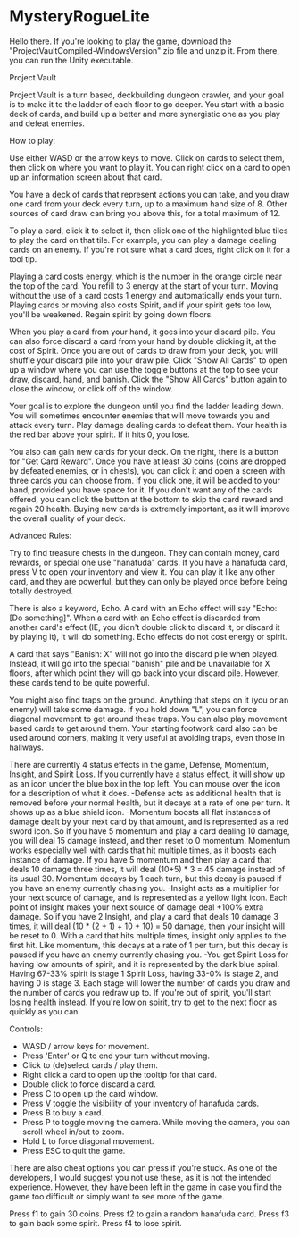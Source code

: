 # MysteryRogueLite

Hello there. If you're looking to play the game, download the "ProjectVaultCompiled-WindowsVersion" zip file and unzip it. From there, you can run the Unity executable.

Project Vault

Project Vault is a turn based, deckbuilding dungeon crawler, and your goal is to make it to the ladder of each floor to go deeper. You start with a basic deck of cards, and build up a better and more synergistic one as you play and defeat enemies.

How to play:

Use either WASD or the arrow keys to move. Click on cards to select them, then click on where you want to play it. You can right click on a card to open up an information screen about that card.

You have a deck of cards that represent actions you can take, and you draw one card from your deck every turn, up to a maximum hand size of 8. Other sources of card draw can bring you above this, for a total maximum of 12.

To play a card, click it to select it, then click one of the highlighted blue tiles to play the card on that tile. For example, you can play a damage dealing cards on an enemy. If you're not sure what a card does, right click on it for a tool tip.

Playing a card costs energy, which is the number in the orange circle near the top of the card. You refill to 3 energy at the start of your turn. Moving without the use of a card costs 1 energy and automatically ends your turn. Playing cards or moving also costs Spirit, and if your spirit gets too low, you'll be weakened. Regain spirit by going down floors.

When you play a card from your hand, it goes into your discard pile. You can also force discard a card from your hand by double clicking it, at the cost of Spirit. Once you are out of cards to draw from your deck, you will shuffle your discard pile into your draw pile. Click "Show All Cards" to open up a window where you can use the toggle buttons at the top to see your draw, discard, hand, and banish. Click the "Show All Cards" button again to close the window, or click off of the window.

Your goal is to explore the dungeon until you find the ladder leading down. You will sometimes encounter enemies that will move towards you and attack every turn. Play damage dealing cards to defeat them. Your health is the red bar above your spirit. If it hits 0, you lose.

You also can gain new cards for your deck. On the right, there is a button for "Get Card Reward". Once you have at least 30 coins (coins are dropped by defeated enemies, or in chests), you can click it and open a screen with three cards you can choose from. If you click one, it will be added to your hand, provided you have space for it. If you don't want any of the cards offered, you can click the button at the bottom to skip the card reward and regain 20 health. Buying new cards is extremely important, as it will improve the overall quality of your deck.

Advanced Rules:

Try to find treasure chests in the dungeon. They can contain money, card rewards, or special one use "hanafuda" cards. If you have a hanafuda card, press V to open your inventory and view it. You can play it like any other card, and they are powerful, but they can only be played once before being totally destroyed.

There is also a keyword, Echo. A card with an Echo effect will say "Echo: [Do something]". When a card with an Echo effect is discarded from another card's effect (IE, you didn't double click to discard it, or discard it by playing it), it will do something. Echo effects do not cost energy or spirit.

A card that says "Banish: X" will not go into the discard pile when played. Instead, it will go into the special "banish" pile and be unavailable for X floors, after which point they will go back into your discard pile. However, these cards tend to be quite powerful.

You might also find traps on the ground. Anything that steps on it (you or an enemy) will take some damage. If you hold down "L", you can force diagonal movement to get around these traps. You can also play movement based cards to get around them. Your starting footwork card also can be used around corners, making it very useful at avoiding traps, even those in hallways.

There are currently 4 status effects in the game, Defense, Momentum, Insight, and Spirit Loss. If you currently have a status effect, it will show up as an icon under the blue box in the top left. You can mouse over the icon for a description of what it does.
-Defense acts as additional health that is removed before your normal health, but it decays at a rate of one per turn. It shows up as a blue shield icon.
-Momentum boosts all flat instances of damage dealt by your next card by that amount, and is represented as a red sword icon. So if you have 5 momentum and play a card dealing 10 damage, you will deal 15 damage instead, and then reset to 0 momentum. Momentum works especially well with cards that hit multiple times, as it boosts each instance of damage. If you have 5 momentum and then play a card that deals 10 damage three times, it will deal (10+5) * 3 = 45 damage instead of its usual 30. Momentum decays by 1 each turn, but this decay is paused if you have an enemy currently chasing you.
-Insight acts as a multiplier for your next source of damage, and is represented as a yellow light icon. Each point of insight makes your next source of damage deal +100% extra damage. So if you have 2 Insight, and play a card that deals 10 damage 3 times, it will deal (10 * (2 + 1) + 10 + 10) = 50 damage, then your insight will be reset to 0. With a card that hits multiple times, insight only applies to the first hit. Like momentum, this decays at a rate of 1 per turn, but this decay is paused if you have an enemy currently chasing you.
-You get Spirit Loss for having low amounts of spirit, and it is represented by the dark blue spiral. Having 67-33% spirit is stage 1 Spirit Loss, having 33-0% is stage 2, and having 0 is stage 3. Each stage will lower the number of cards you draw and the number of cards you redraw up to. If you're out of spirit, you'll start losing health instead. If you're low on spirit, try to get to the next floor as quickly as you can.

Controls:

* WASD / arrow keys for movement.
* Press 'Enter' or Q to end your turn without moving.
* Click to (de)select cards / play them.
* Right click a card to open up the tooltip for that card.
* Double click to force discard a card.
* Press C to open up the card window.
* Press V toggle the visibility of your inventory of hanafuda cards.
* Press B to buy a card.
* Press P to toggle moving the camera. While moving the camera, you can scroll wheel in/out to zoom.
* Hold L to force diagonal movement.
* Press ESC to quit the game.

There are also cheat options you can press if you're stuck. As one of the developers, I would suggest you not use these, as it is not the intended experience. However, they have been left in the game in case you find the game too difficult or simply want to see more of the game.

Press f1 to gain 30 coins.
Press f2 to gain a random hanafuda card.
Press f3 to gain back some spirit.
Press f4 to lose spirit.
